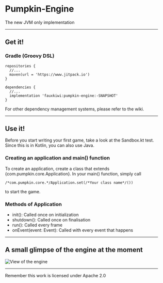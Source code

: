 # Pumpkin-Engine
The new JVM only implementation
***
## Get it!
### Gradle (Groovy DSL)

    repositories {
      //...
      maven(url = 'https://www.jitpack.io')
    }
    
    dependencies {
      //...
      implementation 'fauxkiwi:pumpkin-engine:-SNAPSHOT'
    }
For other dependency management systems, please refer to the wiki.
***
## Use it!
Before you start writing your first game, take a look at the Sandbox.kt test.
Since this is in Kotlin, you can also use Java.
### Creating an application and main() function
To create an application, create a class that extends {com.pumpkin.core.Application}.
In your main() function, simply call

    /*com.pumpkin.core.*/Application.set(/*Your class name*/())
to start the game.
### Methods of Application
- init(): Called once on initialization
- shutdown(): Called once on finalisation
- run(): Called every frame
- onEvent(event: Event): Called with every event that happens
***
## A small glimpse of the engine at the moment
![View of the engine][view]

[view]: https://cdn.discordapp.com/attachments/581185346465824770/781936000196149258/unknown.png
***
Remember this work is licensed under Apache 2.0
